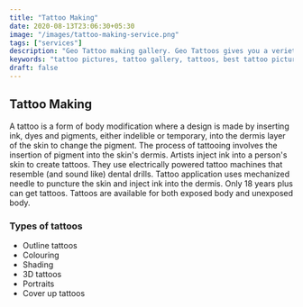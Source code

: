 ```yaml
---
title: "Tattoo Making"
date: 2020-08-13T23:06:30+05:30
image: "/images/tattoo-making-service.png"
tags: ["services"]
description: "Geo Tattoo making gallery. Geo Tattoos gives you a veriety Tattoo types like Outline tattoos, Colouring, Shading, 3D tattoos, Portraits, Cover up tattoos."
keywords: "tattoo pictures, tattoo gallery, tattoos, best tattoo pictures, best tattoo pics, best tattoo photos, Tattoo making gallery"
draft: false
---
```


## Tattoo Making

A tattoo is a form of body modification where a design is made by inserting ink, dyes and pigments, either indelible or temporary, into the dermis layer of the skin to change the pigment. The process of tattooing involves the insertion of pigment into the skin's dermis. Artists inject ink into a person's skin to create tattoos. They use electrically powered tattoo machines
that resemble (and sound like) dental drills. Tattoo application uses mechanized needle to puncture the skin and inject ink into the dermis. Only 18 years plus can get tattoos. Tattoos are available for both exposed body and unexposed body.
<!--more-->
### Types of tattoos

- Outline tattoos
- Colouring
- Shading
- 3D tattoos
- Portraits
- Cover up tattoos
